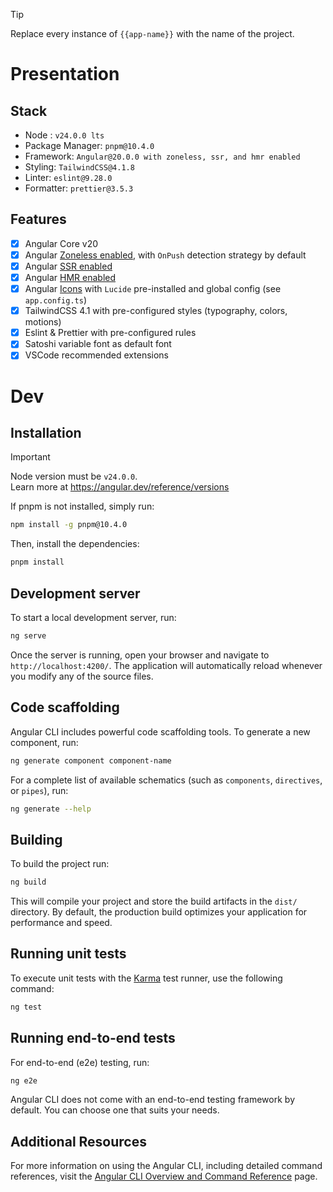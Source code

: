> [!TIP]
> Replace every instance of `{{app-name}}` with the name of the project.

# Presentation

## Stack

- Node : `v24.0.0 lts`
- Package Manager: `pnpm@10.4.0`
- Framework: `Angular@20.0.0 with zoneless, ssr, and hmr enabled`
- Styling: `TailwindCSS@4.1.8`
- Linter: `eslint@9.28.0`
- Formatter: `prettier@3.5.3`

## Features

- [x] Angular Core v20
- [x] Angular [Zoneless enabled](https://angular.dev/guide/experimental/zoneless), with `OnPush` detection strategy by default
- [x] Angular [SSR enabled](https://angular.dev/guide/ssr)
- [x] Angular [HMR enabled](https://angular.dev/tools/cli/build-system-migration#hot-module-replacement)
- [x] Angular [Icons](https://ng-icons.github.io/ng-icons/#/browse-icons) with `Lucide` pre-installed and global config (see `app.config.ts`)
- [x] TailwindCSS 4.1 with pre-configured styles (typography, colors, motions)
- [x] Eslint & Prettier with pre-configured rules
- [x] Satoshi variable font as default font
- [x] VSCode recommended extensions

# Dev

## Installation

> [!IMPORTANT]
> Node version must be `v24.0.0`. <br>
> Learn more at https://angular.dev/reference/versions

If pnpm is not installed, simply run:

```bash
npm install -g pnpm@10.4.0
```

Then, install the dependencies:

```bash
pnpm install
```

## Development server

To start a local development server, run:

```bash
ng serve
```

Once the server is running, open your browser and navigate to `http://localhost:4200/`. The application will automatically reload whenever you modify any of the source files.

## Code scaffolding

Angular CLI includes powerful code scaffolding tools. To generate a new component, run:

```bash
ng generate component component-name
```

For a complete list of available schematics (such as `components`, `directives`, or `pipes`), run:

```bash
ng generate --help
```

## Building

To build the project run:

```bash
ng build
```

This will compile your project and store the build artifacts in the `dist/` directory. By default, the production build optimizes your application for performance and speed.

## Running unit tests

To execute unit tests with the [Karma](https://karma-runner.github.io) test runner, use the following command:

```bash
ng test
```

## Running end-to-end tests

For end-to-end (e2e) testing, run:

```bash
ng e2e
```

Angular CLI does not come with an end-to-end testing framework by default. You can choose one that suits your needs.

## Additional Resources

For more information on using the Angular CLI, including detailed command references, visit the [Angular CLI Overview and Command Reference](https://angular.dev/tools/cli) page.
